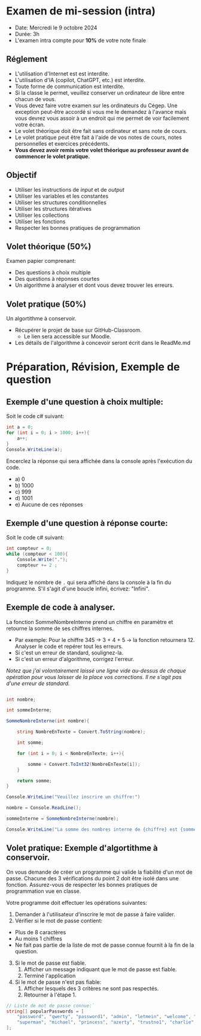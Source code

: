# Examen de mi-session (intra)
- Date: Mercredi le 9 octobre 2024
- Durée: 3h
- L'examen intra compte pour **10%** de votre note finale

## Réglement
- L'utilisation d'Internet est est interdite.
- L'utilisation d'IA (copilot, ChatGPT, etc.) est interdite.
- Toute forme de communication est interdite.
- Si la classe le permet, veuillez conserver un ordinateur de libre entre chacun de vous.
- Vous devez faire votre examen sur les ordinateurs du Cégep.  Une exception peut-être accordé si vous me le demandez à l'avance mais vous devrez vous assoir à un endroit qui me permet de voir facilement votre écran.
- Le volet théorique doit être fait sans ordinateur et sans note de cours.
- Le volet pratique peut être fait à l'aide de vos notes de cours, notes personnelles et exercices précédents.
- **Vous devez avoir remis votre volet théorique au professeur avant de commencer le volet pratique.**

## Objectif
- Utiliser les instructions de *input* et de *output*
- Utiliser les variables et les constantes
- Utiliser les structures conditionnelles
- Utiliser les structures itératives
- Utiliser les collections
- Utiliser les fonctions
- Respecter les bonnes pratiques de programmation 

## Volet théorique (50%)
Examen papier comprenant: 
 - Des questions à choix multiple
 - Des questions à réponses courtes
 - Un algorithme à analyser et dont vous devez trouver les erreurs.

## Volet pratique (50%)
Un algortithme à conservoir.
- Récupérer le projet de base sur GitHub-Classroom.  
  - Le lien sera accessible sur Moodle.
- Les détails de l'algorithme à concevoir seront écrit dans le ReadMe.md



# Préparation, Révision, Exemple de question

## Exemple d'une question à choix multiple:
Soit le code c# suivant:
```c#
int a = 0;
for (int i = 0; i > 1000; i++){
    a++;
}
Console.WriteLine(a);
```
Encerclez la réponse qui sera affichée dans la console après l'exécution du code.
- a) 0
- b)	1000
- c)	999
- d)	1001
- e)	Aucune de ces réponses


## Exemple d'une question à réponse courte:
Soit le code c# suivant:
```c#
int compteur = 0;
while (compteur < 100){
	Console.Write(".");
	compteur += 2 ;
}
```
Indiquez le nombre de `.` qui sera affiché dans la console à la fin du programme.  S'il s'agit d'une boucle infini, écrivez: "Infini".

## Exemple de code à analyser.
La fonction SommeNombreInterne prend un chiffre en paramètre et retourne la somme de ses chiffres internes.  
- Par exemple: Pour le chiffre 345 -> 3 + 4 + 5 -> la fonction retournera 12.
Analyser le code et repérer tout les erreurs.
- Si c'est un erreur de standard, soulignez-la.
- Si c'est un erreur d'algorithme, corrigez l'erreur.

*Notez que j'ai volontairement laissé une ligne vide au-dessus de chaque opération pour vous laisser de la place vos corrections.  Il ne s'agit pas d'une erreur de standard.*

```c#

int nombre;

int sommeInterne;

SommeNombreInterne(int nombre){

    string NombreEnTexte = Convert.ToString(nombre);

    int somme;

    for (int i = 0; i < NombreEnTexte; i++){

        somme + Convert.ToInt32(NombreEnTexte[i]);
    }

    return somme;
}

Console.WriteLine("Veuillez inscrire un chiffre:")

nombre = Console.ReadLine();

sommeInterne = SommeNombreInterne(nombre);

Console.WriteLine("La somme des nombres interne de {chiffre} est {sommeInterne}.");
```

## Volet pratique: Exemple d'algortithme à conservoir.
On vous demande de créer un programme qui valide la fiabilité d'un mot de passe.  Chacune des 3 vérifications du point 2 doit être isolé dans une fonction. Assurez-vous de respecter les bonnes pratiques de programmation vue en classe.

Votre programme doit effectuer les opérations suivantes:
1. Demander à l'utilisateur d'inscrire le mot de passe à faire valider.
2. Vérifier si le mot de passe contient:
  - Plus de 8 caractères
  - Au moins 1 chiffres
  - Ne fait pas partie de la liste de mot de passe connue fournit à la fin de la question.
3. Si le mot de passe est fiable.
   1. Afficher un message indiquant que le mot de passe est fiable.
   2. Terminé l'application
4. Si le mot de passe n'est pas fiable:
   1. Afficher lesquels des 3 critères ne sont pas respectés.
   2. Retourner à l'étape 1.
```c#
// Liste de mot de passe connue:`
string[] popularPasswords = [
    "password", "qwerty", "password1", "admin", "letmein", "welcome", "monkey", "dragon", "iloveyou", "sunshine", "football", "asdfgh", "zxcvbnm", "qwertyuiop", 
    "superman", "michael", "princess", "azerty", "trustno1", "charlie", "freedom", "password123","flower", "passw0rd", "shadow"
];
```